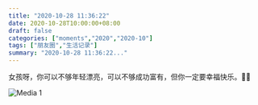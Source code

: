 ```yaml
---
title: "2020-10-28 11:36:22"
date: 2020-10-28T10:00:00+08:00
draft: false
categories: ["moments","2020","2020-10"]
tags: ["朋友圈","生活记录"]
summary: "2020-10-28 11:36:22..."
---
```


女孩呀，你可以不够年轻漂亮，可以不够成功富有，但你一定要幸福快乐。👸🏻

![Media 1](/Moments/photos/2020-10-28/202010281136220.jpg)

